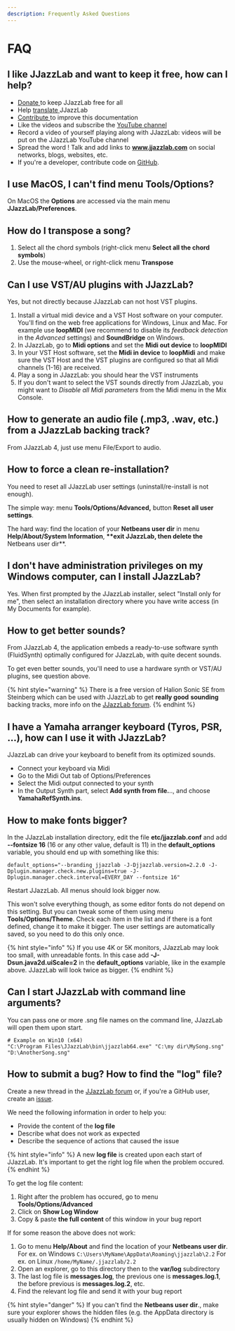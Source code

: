 ```yaml
---
description: Frequently Asked Questions
---
```


# FAQ

## I like JJazzLab and want to keep it free, how can I help? <a href="#how-to-help" id="how-to-help"></a>

* [Donate ](https://www.jjazzlab.com/en/donate/)to keep JJazzLab free for all
* Help [translate ](contribute/translate-jjazzlab/)JJazzLab
* [Contribute ](contribute/improve-doc.md)to improve this documentation
* Like the videos and subscribe the [YouTube channel](https://www.youtube.com/channel/UC0L3SwjY6bhTj6jsbOYzzAw)
* Record a video of yourself playing along with JJazzLab: videos will be put on the JJazzLab YouTube channel
* Spread the word ! Talk and add links to **www.jjazzlab.com** on social networks, blogs, websites, etc.
* If you're a developer, contribute code on [GitHub](https://github.com/jjazzboss/JJazzLab).

## I use MacOS, I can't find menu **Tools/Options?**

On MacOS the **Options** are accessed via the main menu **JJazzLab/Preferences**.

## How do I transpose a song? <a href="#how-to-transpose-song" id="how-to-transpose-song"></a>

1. Select all the chord symbols (right-click menu **Select all the chord symbols**)
2. Use the mouse-wheel, or right-click menu **Transpose**

## Can I use VST/AU plugins with JJazzLab?

Yes, but not directly because JJazzLab can not host VST plugins.&#x20;

1. Install a virtual midi device and a VST Host software on your computer. You'll find on the web free applications for Windows, Linux and Mac. For example use **loopMIDI** (we recommend to disable its _feedback detection_ in the _Advanced_ settings) and **SoundBridge** on Windows.
2. In JJazzLab, go to **Midi options** and set the **Midi out device** to **loopMIDI**
3. In your VST Host software, set the **Midi in device** to **loopMidi** and make sure the VST Host and the VST plugins are configured so that all Midi channels (1-16) are received.
4. Play a song in JJazzLab: you should hear the VST instruments
5. If you don't want to select the VST sounds directly from JJazzLab, you might want to _Disable all Midi parameters_ from the Midi menu in the Mix Console.

## How to generate an audio file (.mp3, .wav, etc.) from a JJazzLab backing track? <a href="#generate-mp3" id="generate-mp3"></a>

From JJazzLab 4, just use menu File/Export to audio.

## How to force a clean re-installation?

You need to reset all JJazzLab user settings (uninstall/re-install is not enough).

The simple way: menu **Tools/Options/Advanced,** button **Reset all user settings**.

The hard way: find the location of your **Netbeans user dir** in menu **Help/About/System Information**, **\*\*exit JJazzLab, then delete the** Netbeans user dir\*\*.

## I don't have administration privileges on my Windows computer, can I install JJazzLab?

Yes. When first prompted by the JJazzLab installer, select "Install only for me", then select an installation directory where you have write access (in My Documents for example).

## How to get better sounds?

From JJazzLab 4, the application embeds a ready-to-use software synth (FluidSynth) optimally configured for JJazzLab, with quite decent sounds.

To get even better sounds, you'll need to use a hardware synth or VST/AU plugins, see question above.

{% hint style="warning" %}
There is a free version of Halion Sonic SE from Steinberg which can be used with JJazzLab to get **really good** **sounding** backing tracks, more info on the [JJazzLab forum](https://jjazzlab.freeforums.net/thread/215/new-great-sounds-jjazzlab).
{% endhint %}

## I have a Yamaha arranger keyboard (Tyros, PSR, ...), how can I use it with JJazzLab?

JJazzLab can drive your keyboard to benefit from its optimized sounds.&#x20;

* Connect your keyboard via Midi
* Go to the Midi Out tab of Options/Preferences
* Select the Midi output connected to your synth
* In the Output Synth part, select **Add synth from file.**.., and choose **YamahaRefSynth.ins**.

## How to make fonts bigger? <a href="#font-bigger" id="font-bigger"></a>

In the JJazzLab installation directory, edit the file **etc/jjazzlab.conf** and add **--fontsize 16** (16 or any other value, default is 11) in the **default\_options** variable, you should end up with something like this:

`default_options="--branding jjazzlab -J-Djjazzlab.version=2.2.0 -J-Dplugin.manager.check.new.plugins=true -J-Dplugin.manager.check.interval=EVERY_DAY --fontsize 16"`

Restart JJazzLab. All menus should look bigger now.

This won't solve everything though, as some editor fonts do not depend on this setting. But you can tweak some of them using menu **Tools/Options/Theme**. Check each item in the list and if there is a font defined, change it to make it bigger. The user settings are automatically saved, so you need to do this only once.

{% hint style="info" %}
If you use 4K or 5K monitors, JJazzLab may look too small, with unreadable fonts. In this case add **-J-Dsun.java2d.uiScale=2** in the **default\_options** variable, like in the example above. JJazzLab will look twice as bigger.
{% endhint %}

## Can I start JJazzLab with command line arguments?

You can pass one or more .sng file names on the command line, JJazzLab will open them upon start.

```
# Example on Win10 (x64)
"C:\Program Files\JJazzLab\bin\jjazzlab64.exe" "C:\my dir\MySong.sng" "D:\AnotherSong.sng"
```

## How to submit a bug? How to find the "log" file?

Create a new thread in the [JJazzLab forum](https://jjazzlab.freeforums.net/) or, if you're a GitHub user, create an [issue](https://github.com/jjazzboss/JJazzLab-X/issues).

We need the following information in order to help you:

* Provide the content of the **log file**&#x20;
* Describe what does not work as expected
* Describe the sequence of actions that caused the issue

{% hint style="info" %}
A new **log file** is created upon each start of JJazzLab. It's important to get the right log file when the problem occured.
{% endhint %}

To get the log file content:

1. Right after the problem has occured, go to menu **Tools/Options/Advanced**
2. Click on **Show Log Window**
3. Copy & paste **the full content** of this window in your bug report

If for some reason the above does not work:

1. Go to menu **Help/About** and find the location of your **Netbeans user dir**.  For ex. on Windows `C:\Users\MyName\AppData\Roaming\jjazzlab\2.2` For ex. on Linux `/home/MyName/.jjazzlab/2.2`
2. Open an explorer, go to this directory then to the **var/log** subdirectory
3. The last log file is **messages.log**, the previous one is **messages.log.1**, the before previous is **messages.log.2**, etc.
4. Find the relevant log file and send it with your bug report

{% hint style="danger" %}
If you can't find the **Netbeans user dir**., make sure your explorer shows the hidden files (e.g. the AppData directory is usually hidden on Windows)
{% endhint %}
